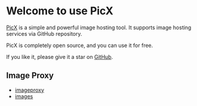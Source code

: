 
# Welcome to use PicX

[PicX](https://github.com/XPoet/picx) is a simple and powerful image hosting tool. It supports image hosting services via GitHub repository.

PicX is completely open source, and you can use it for free.

If you like it, please give it a star on [GitHub](https://github.com/XPoet/picx).

## Image Proxy
- [imageproxy](https://github.com/willnorris/imageproxy)
- [images](https://github.com/weserv/images)
        
